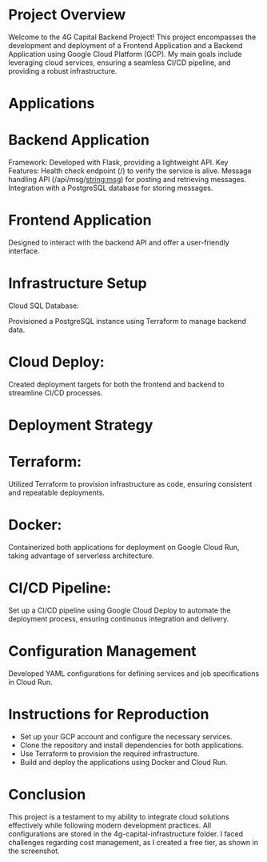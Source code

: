 # Project Overview
Welcome to the 4G Capital Backend Project! This project encompasses the development and deployment of a Frontend Application and a Backend Application using Google Cloud Platform (GCP). My main goals include leveraging cloud services, ensuring a seamless CI/CD pipeline, and providing a robust infrastructure.

# Applications
   # Backend Application
Framework: Developed with Flask, providing a lightweight API.
Key Features:
Health check endpoint (/) to verify the service is alive.
Message handling API (/api/msg/<string:msg>) for posting and retrieving messages.
Integration with a PostgreSQL database for storing messages.

  # Frontend Application
Designed to interact with the backend API and offer a user-friendly interface.

# Infrastructure Setup
Cloud SQL Database:

Provisioned a PostgreSQL instance using Terraform to manage backend data.

# Cloud Deploy:
Created deployment targets for both the frontend and backend to streamline CI/CD processes.

# Deployment Strategy
   # Terraform:
Utilized Terraform to provision infrastructure as code, ensuring consistent and repeatable deployments.

   # Docker:
Containerized both applications for deployment on Google Cloud Run, taking advantage of serverless architecture.

   # CI/CD Pipeline:
Set up a CI/CD pipeline using Google Cloud Deploy to automate the deployment process, ensuring continuous integration and delivery.

# Configuration Management
Developed YAML configurations for defining services and job specifications in Cloud Run.

# Instructions for Reproduction
 - Set up your GCP account and configure the necessary services.
 - Clone the repository and install dependencies for both applications.
 - Use Terraform to provision the required infrastructure.
 - Build and deploy the applications using Docker and Cloud Run.

# Conclusion
This project is a testament to my ability to integrate cloud solutions effectively while following modern development practices. All configurations are stored in the 4g-capital-infrastructure folder. I faced challenges regarding cost management, as I created a free tier, as shown in the screenshot.